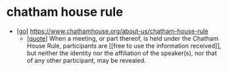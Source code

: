 # chatham house rule

- [[go]] https://www.chathamhouse.org/about-us/chatham-house-rule
  - [[quote]] When a meeting, or part thereof, is held under the Chatham House Rule, participants are [[free to use the information received]], but neither the identity nor the affiliation of the speaker(s), nor that of any other participant, may be revealed.


[//begin]: # "Autogenerated link references for markdown compatibility"
[go]: go "Go"
[quote]: quote "Quote"
[//end]: # "Autogenerated link references"